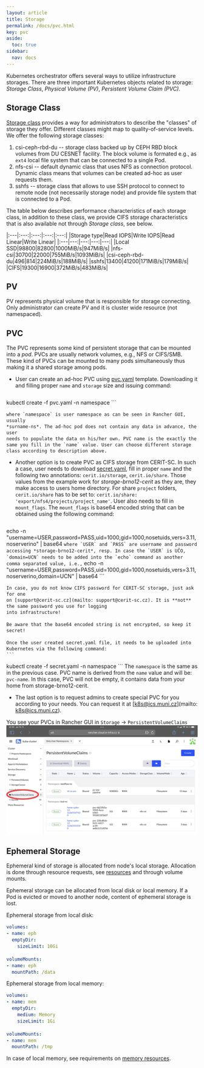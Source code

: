 ```yaml
---
layout: article
title: Storage
permalink: /docs/pvc.html
key: pvc
aside:
  toc: true
sidebar:
  nav: docs
---
```


Kubernetes orchestrator offers several ways to utilize infrastructure storages. There are three important Kubernetes objects related to storage: *Storage Class*, *Physical Volume (PV)*, *Persistent Volume Claim (PVC)*. 

## Storage Class

[Storage class](https://kubernetes.io/docs/concepts/storage/storage-classes/) provides a way for administrators to describe the "classes" of storage they offer. Different classes might map to quality-of-service levels. We offer the following storage classes:

1. csi-ceph-rbd-du -- storage class backed up by CEPH RBD block volumes from DU CESNET facility. The block volume is formated e.g., as `ext4` local file system that can be connected to a single Pod.
2. nfs-csi -- default dynamic class that uses NFS as connection protocol. Dynamic class means that volumes can be created ad-hoc as user requests them. 
3. sshfs -- storage class that allows to use SSH protocol to connect to remote node (not necessarily storage node) and provide file system that is connected to a Pod.

The table below describes performance characteristics of each storage class, in addition to these class, we provide CIFS storage characteristics that is also available not through *Storage class*, see below.

|:---|:---:|:---:|:---:|:---:|
|Storage type|Read IOPS|Write IOPS|Read Linear|Write Linear|
|:---|---:|---:|---:|---:|
|Local SSD|98800|82800|1000MiB/s|947MiB/s|
|nfs-csi|30700|22000|755MiB/s|1093MiB/s|
|csi-ceph-rbd-du|496|814|224MiB/s|188MiB/s|
|sshfs|13400|41200|171MiB/s|179MiB/s|
|CIFS|19300|16900|372MiB/s|483MiB/s|


## PV

PV represents physical volume that is responsible for storage connecting. Only administrator can create PV and it is cluster wide resource (not namespaced). 

## PVC

The PVC represents some kind of persistent storage that can be mounted into
a *pod*. PVCs are usually network volumes, e.g., NFS or CIFS/SMB. These kind
of PVCs can be mounted to many pods simultaneously thus making it a shared
storage among pods.

* User can create an ad-hoc PVC using [pvc.yaml](deployments/pvc.yaml)
   template. Downloading it and filling proper `name` and `storage` size and
   issuing command:
    ```
kubectl create -f pvc.yaml -n namespace
    ```

    where `namespace` is user namespace as can be seen in Rancher GUI, usually
    *surname-ns*. The ad-hoc pod does not contain any data in advance, the user
    needs to populate the data on his/her own. PVC name is the exactly the
    same you fill in the `name` value. User can choose different storage class according to description above.

* Another option is to create PVC as CIFS storage from CERIT-SC. In such a case,
    user needs to download [secret.yaml](deployments/secret.yaml),
    fill in proper `name` and the following two annotations: `cerit.io/storage`,
    `cerit.io/share`. Those values from the example work for *storage-brno12-cerit* as
    they are, they make access to users home directory. For share `project` folders, `cerit.io/share` has to be set to: `cerit.io/share: 'export/nfs4/projects/project_name'`.
    User also needs to fill in `mount_flags`. The `mount_flags` is
    base64 encoded string that can be obtained using the following command:
    ```
echo -n "username=USER,password=PASS,uid=1000,gid=1000,nosetuids,vers=3.11,noserverino" | base64
    ```
    where `USER` and `PASS` are username and password accessing
    *storage-brno12-cerit*, resp. In case the `USER` is UČO, `domain=UCN` needs to
    be added into the `echo` command as another comma separated value, i.e.,
    ```
echo -n "username=USER,password=PASS,uid=1000,gid=1000,nosetuids,vers=3.11,noserverino,domain=UCN" | base64
    ```

    In case, you do not know CIFS password for CERIT-SC storage, just ask for one
    on [support@cerit-sc.cz](mailto: support@cerit-sc.cz). It is **not** the same password you use for logging
    into infrastructure!

    Be aware that the base64 encoded string is not encrypted, so keep it secret!

    Once the user created secret.yaml file, it needs to be uploaded into
    Kubernetes via the following command:
    ```
kubectl create -f secret.yaml -n namespace
    ```
    The `namespace` is the same as in the previous case. PVC name is derived
    from the `name` value and will be: `pvc-name`. In this case, PVC will not
    be empty, it contains data from your home from storage-brno12-cerit.

* The last option is to request admins to create special PVC for you according
to your needs. You can request it at [k8s@ics.muni.cz](mailto: k8s@ics.muni.cz).

You see your PVCs in Rancher GUI in `Storage` &rarr; `PersistentVolumeClaims` ![Volumes](pvc.jpg)

## Ephemeral Storage

Ephemeral kind of storage is allocated from node's local storage. Allocation is done through resource requests, see [resources](/docs/resources.html) and through volume mounts.

Ephemeral storage can be allocated from local disk or local memory. If a Pod is evicted or moved to another node, content of ephemeral storage is lost.

Ephemeral storage from local disk:

```yaml
volumes:
- name: eph
  emptyDir:
    sizeLimit: 10Gi

volumeMounts:
- name: eph
  mountPath: /data
```

Ephemeral storage from local memory:

```yaml
volumes:
- name: mem
  emptyDir:
    medium: Memory
    sizeLimit: 1Gi

volumeMounts:
- name: mem
  mountPath: /tmp
```

In case of local memory, see requirements on [memory resources](/docs/resources.html).
